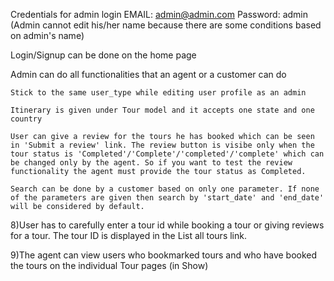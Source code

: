 

Credentials for admin login EMAIL: admin@admin.com Password: admin (Admin cannot edit his/her name because there are some conditions based on admin's name)

 Login/Signup can be done on the home page

Admin can do all functionalities that an agent or a customer can do

    Stick to the same user_type while editing user profile as an admin

    Itinerary is given under Tour model and it accepts one state and one country

    User can give a review for the tours he has booked which can be seen in 'Submit a review' link. The review button is visibe only when the tour status is 'Completed'/'Complete'/'completed'/'complete' which can be changed only by the agent. So if you want to test the review functionality the agent must provide the tour status as Completed.

    Search can be done by a customer based on only one parameter. If none of the parameters are given then search by 'start_date' and 'end_date' will be considered by default.

8)User has to carefully enter a tour id while booking a tour or giving reviews for a tour. The tour ID is displayed in the List all tours link.

9)The agent can view users who bookmarked tours and who have booked the tours on the individual Tour pages (in Show)
